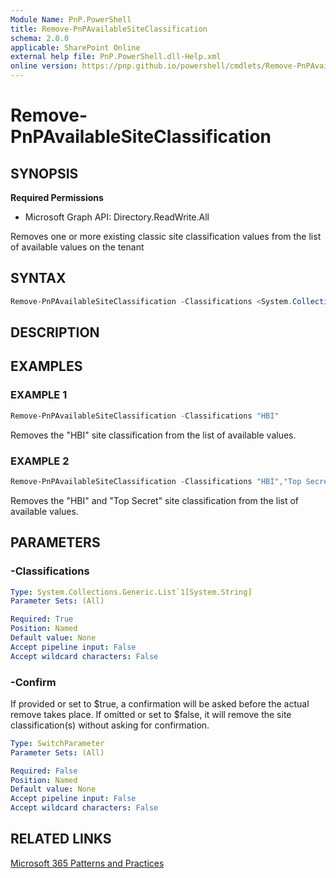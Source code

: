```yaml
---
Module Name: PnP.PowerShell
title: Remove-PnPAvailableSiteClassification
schema: 2.0.0
applicable: SharePoint Online
external help file: PnP.PowerShell.dll-Help.xml
online version: https://pnp.github.io/powershell/cmdlets/Remove-PnPAvailableSiteClassification.html
---
```

 
# Remove-PnPAvailableSiteClassification

## SYNOPSIS

**Required Permissions**

  * Microsoft Graph API: Directory.ReadWrite.All

Removes one or more existing classic site classification values from the list of available values on the tenant

## SYNTAX

```powershell
Remove-PnPAvailableSiteClassification -Classifications <System.Collections.Generic.List`1[System.String]> [<CommonParameters>]
```

## DESCRIPTION

## EXAMPLES

### EXAMPLE 1
```powershell
Remove-PnPAvailableSiteClassification -Classifications "HBI"
```

Removes the "HBI" site classification from the list of available values.

### EXAMPLE 2
```powershell
Remove-PnPAvailableSiteClassification -Classifications "HBI","Top Secret"
```

Removes the "HBI" and "Top Secret" site classification from the list of available values.

## PARAMETERS

### -Classifications

```yaml
Type: System.Collections.Generic.List`1[System.String]
Parameter Sets: (All)

Required: True
Position: Named
Default value: None
Accept pipeline input: False
Accept wildcard characters: False
```

### -Confirm
If provided or set to $true, a confirmation will be asked before the actual remove takes place. If omitted or set to $false, it will remove the site classification(s) without asking for confirmation.

```yaml
Type: SwitchParameter
Parameter Sets: (All)

Required: False
Position: Named
Default value: None
Accept pipeline input: False
Accept wildcard characters: False
```

## RELATED LINKS

[Microsoft 365 Patterns and Practices](https://aka.ms/m365pnp)